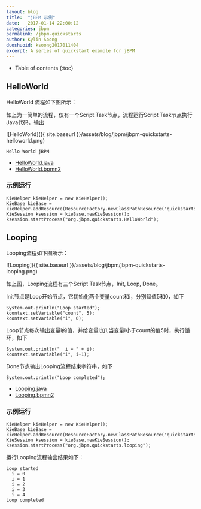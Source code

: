 ```yaml
---
layout: blog
title:  "jBPM 示例"
date:   2017-01-14 22:00:12
categories: jbpm
permalink: /jbpm-quickstarts
author: Kylin Soong
duoshuoid: ksoong2017011404
excerpt: A series of quickstart example for jBPM
---
```


* Table of contents
{:toc}

## HelloWorld

HelloWorld 流程如下图所示：


如上为一简单的流程，仅有一个Script Task节点，流程运行Script Task节点执行Java代码，输出

![HelloWorld]({{ site.baseurl }}/assets/blog/jbpm/jbpm-quickstarts-helloworld.png)

~~~
Hello World jBPM
~~~

* [HelloWorld.java](https://raw.githubusercontent.com/kylinsoong/jbpm-examples/master/quickstarts/src/main/java/org/jbpm/quickstarts/helloworld/HelloWorld.java)
* [HelloWorld.bpmn2](https://raw.githubusercontent.com/kylinsoong/jbpm-examples/master/quickstarts/src/main/resources/quickstarts/helloworld/HelloWorld.bpmn2)

### 示例运行

~~~
KieHelper kieHelper = new KieHelper();
KieBase kieBase = kieHelper.addResource(ResourceFactory.newClassPathResource("quickstarts/helloworld/HelloWorld.bpmn2")).build();
KieSession ksession = kieBase.newKieSession();
ksession.startProcess("org.jbpm.quickstarts.HelloWorld");
~~~

## Looping

Looping流程如下图所示：

![Looping]({{ site.baseurl }}/assets/blog/jbpm/jbpm-quickstarts-looping.png)

如上图，Looping流程有三个Script Task节点，Init, Loop, Done。

Init节点是Loop开始节点，它初始化两个变量count和i，分别赋值5和0，如下

~~~
System.out.println("Loop started");  
kcontext.setVariable("count", 5);  
kcontext.setVariable("i", 0);
~~~

Loop节点每次输出变量i的值，并给变量i加1,当变量i小于count的值5时，执行循环，如下

~~~
System.out.println("  i = " + i);  
kcontext.setVariable("i", i+1);
~~~

Done节点输出Looping流程结束字符串，如下

~~~
System.out.println("Loop completed");
~~~

* [Looping.java](https://raw.githubusercontent.com/kylinsoong/jbpm-examples/master/quickstarts/src/main/java/org/jbpm/quickstarts/looping/Looping.java)
* [Looping.bpmn2](https://raw.githubusercontent.com/kylinsoong/jbpm-examples/master/quickstarts/src/main/resources/quickstarts/looping/Looping.bpmn2)

### 示例运行

~~~
KieHelper kieHelper = new KieHelper();
KieBase kieBase = kieHelper.addResource(ResourceFactory.newClassPathResource("quickstarts/looping/looping.bpmn2")).build();
KieSession ksession = kieBase.newKieSession();
ksession.startProcess("org.jbpm.quickstarts.looping");
~~~

运行Looping流程输出结果如下：

~~~
Loop started
  i = 0
  i = 1
  i = 2
  i = 3
  i = 4
Loop completed
~~~


